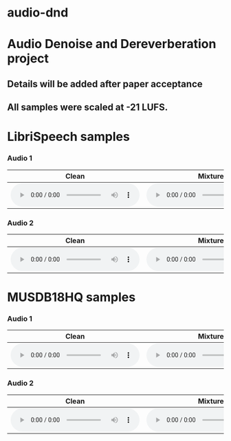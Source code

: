 # audio-dnd

# Audio Denoise and Dereverberation project

## Details will be added after paper acceptance

## All samples were scaled at -21 LUFS.

# LibriSpeech samples

### Audio 1

| Clean | Mixture | Generator | GAN original | Time l1 1mic | Freq l2 1 mic | Time l1 3mic | Freq l2 3mic | NN 1mic | NN 3mic |
|-------|---------|-----------|--------------|--------------|---------------|--------------|--------------|--------|---------|
| <audio controls> <source src="samples/LibriSpeech/1089-134686-0000_clean.mp3" type="audio/mpeg"> </audio> | <audio controls> <source src="samples/LibriSpeech/1089-134686-0000_noisy.mp3" type="audio/mpeg"> </audio> | <audio controls> <source src="samples/LibriSpeech/1089-134686-0000_generator.mp3" type="audio/mpeg"> </audio> | <audio controls> <source src="samples/LibriSpeech/1089-134686-0000_original_gan.mp3" type="audio/mpeg"> </audio> | <audio controls> <source src="samples/LibriSpeech/1089-134686-0000_time_l1_1mic.mp3" type="audio/mpeg"> </audio> | <audio controls> <source src="samples/LibriSpeech/1089-134686-0000_freq_l2_1mic.mp3" type="audio/mpeg"> </audio> | <audio controls> <source src="samples/LibriSpeech/1089-134686-0000_time_l1_3mic.mp3" type="audio/mpeg"> </audio> | <audio controls> <source src="samples/LibriSpeech/1089-134686-0000_freq_l2_3mic.mp3" type="audio/mpeg"> </audio> | <audio controls> <source src="samples/LibriSpeech/1089-134686-0000_nn_1mic.mp3" type="audio/mpeg"> </audio> | <audio controls> <source src="samples/LibriSpeech/1089-134686-0000_nn_3mic.mp3" type="audio/mpeg"> </audio>



### Audio 2

| Clean | Mixture | Generator | GAN original | Time l1 1mic | Freq l2 1 mic | Time l1 3mic | Freq l2 3mic | NN 1mic | NN 3mic |
|-------|---------|-----------|--------------|--------------|---------------|--------------|--------------|--------|---------|
| <audio controls> <source src="samples/LibriSpeech/121-127105-0000_clean.mp3" type="audio/mpeg"> </audio> | <audio controls> <source src="samples/LibriSpeech/121-127105-0000_noisy.mp3" type="audio/mpeg"> </audio> | <audio controls> <source src="samples/LibriSpeech/121-127105-0000_generator.mp3" type="audio/mpeg"> </audio> | <audio controls> <source src="samples/LibriSpeech/121-127105-0000_original_gan.mp3" type="audio/mpeg"> </audio> | <audio controls> <source src="samples/LibriSpeech/121-127105-0000_time_l1_1mic.mp3" type="audio/mpeg"> </audio> | <audio controls> <source src="samples/LibriSpeech/121-127105-0000_freq_l2_1mic.mp3" type="audio/mpeg"> </audio> | <audio controls> <source src="samples/LibriSpeech/121-127105-0000_time_l1_3mic.mp3" type="audio/mpeg"> </audio> | <audio controls> <source src="samples/LibriSpeech/121-127105-0000_freq_l2_3mic.mp3" type="audio/mpeg"> </audio> | <audio controls> <source src="samples/LibriSpeech/121-127105-0000_nn_1mic.mp3" type="audio/mpeg"> </audio> | <audio controls> <source src="samples/LibriSpeech/121-127105-0000_nn_3mic.mp3" type="audio/mpeg"> </audio>



# MUSDB18HQ samples


### Audio 1

| Clean | Mixture | Generator | GAN original | Time l1 1mic | Freq l2 1 mic | Time l1 3mic | Freq l2 3mic | NN 1mic | NN 3mic |
|-------|---------|-----------|--------------|--------------|---------------|--------------|--------------|--------|---------|
| <audio controls> <source src="samples/MUSDB18HQ/TheSunshineGarciaBand-ForIAmTheMoon_clean.mp3" type="audio/mpeg"> </audio> | <audio controls> <source src="samples/MUSDB18HQ/TheSunshineGarciaBand-ForIAmTheMoon_noisy.mp3" type="audio/mpeg"> </audio> | <audio controls> <source src="samples/MUSDB18HQ/TheSunshineGarciaBand-ForIAmTheMoon_generator.mp3" type="audio/mpeg"> </audio> | <audio controls> <source src="samples/MUSDB18HQ/TheSunshineGarciaBand-ForIAmTheMoon_original_gan.mp3" type="audio/mpeg"> </audio> | <audio controls> <source src="samples/MUSDB18HQ/TheSunshineGarciaBand-ForIAmTheMoon_time_l1_1mic.mp3" type="audio/mpeg"> </audio> | <audio controls> <source src="samples/MUSDB18HQ/TheSunshineGarciaBand-ForIAmTheMoon_freq_l2_1mic.mp3" type="audio/mpeg"> </audio> | <audio controls> <source src="samples/MUSDB18HQ/TheSunshineGarciaBand-ForIAmTheMoon_time_l1_3mic.mp3" type="audio/mpeg"> </audio> | <audio controls> <source src="samples/MUSDB18HQ/TheSunshineGarciaBand-ForIAmTheMoon_freq_l2_3mic.mp3" type="audio/mpeg"> </audio> | <audio controls> <source src="samples/MUSDB18HQ/TheSunshineGarciaBand-ForIAmTheMoon_nn_1mic.mp3" type="audio/mpeg"> </audio> | <audio controls> <source src="samples/MUSDB18HQ/TheSunshineGarciaBand-ForIAmTheMoon_nn_3mic.mp3" type="audio/mpeg"> </audio>



### Audio 2

| Clean | Mixture | Generator | GAN original | Time l1 1mic | Freq l2 1 mic | Time l1 3mic | Freq l2 3mic | NN 1mic | NN 3mic |
|-------|---------|-----------|--------------|--------------|---------------|--------------|--------------|--------|---------|
| <audio controls> <source src="samples/MUSDB18HQ/Triviulfeat_TheFiend-Widow_clean.mp3" type="audio/mpeg"> </audio> | <audio controls> <source src="samples/MUSDB18HQ/Triviulfeat_TheFiend-Widow_noisy.mp3" type="audio/mpeg"> </audio> | <audio controls> <source src="samples/MUSDB18HQ/Triviulfeat_TheFiend-Widow_generator.mp3" type="audio/mpeg"> </audio> | <audio controls> <source src="samples/MUSDB18HQ/Triviulfeat_TheFiend-Widow_original_gan.mp3" type="audio/mpeg"> </audio> | <audio controls> <source src="samples/MUSDB18HQ/Triviulfeat_TheFiend-Widow_time_l1_1mic.mp3" type="audio/mpeg"> </audio> | <audio controls> <source src="samples/MUSDB18HQ/Triviulfeat_TheFiend-Widow_freq_l2_1mic.mp3" type="audio/mpeg"> </audio> | <audio controls> <source src="samples/MUSDB18HQ/Triviulfeat_TheFiend-Widow_time_l1_3mic.mp3" type="audio/mpeg"> </audio> | <audio controls> <source src="samples/MUSDB18HQ/Triviulfeat_TheFiend-Widow_freq_l2_3mic.mp3" type="audio/mpeg"> </audio> | <audio controls> <source src="samples/MUSDB18HQ/Triviulfeat_TheFiend-Widow_nn_1mic.mp3" type="audio/mpeg"> </audio> | <audio controls> <source src="samples/MUSDB18HQ/Triviulfeat_TheFiend-Widow_nn_3mic.mp3" type="audio/mpeg"> </audio>
